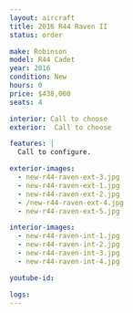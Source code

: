 ```yaml
---
layout: aircraft
title: 2016 R44 Raven II
status: order

make: Robinson
model: R44 Cadet
year: 2016
condition: New
hours: 0
price: $438,000
seats: 4

interior: Call to choose
exterior:  Call to choose

features: |
  Call to configure.

exterior-images:
  - new-r44-raven-ext-3.jpg
  - new-r44-raven-ext-1.jpg
  - new-r44-raven-ext-2.jpg
  - /new-r44-raven-ext-4.jpg
  - new-r44-raven-ext-5.jpg

interior-images:
  - new-r44-raven-int-1.jpg
  - new-r44-raven-int-2.jpg
  - new-r44-raven-int-3.jpg
  - new-r44-raven-int-4.jpg

youtube-id:

logs:
---
```

